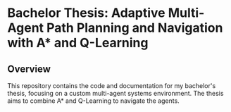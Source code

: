 # Bachelor Thesis: Adaptive Multi-Agent Path Planning and Navigation with A* and Q-Learning

## Overview
This repository contains the code and documentation for my bachelor's thesis, focusing on a custom multi-agent systems environment. The thesis aims to combine A* and Q-Learning to navigate the agents.

